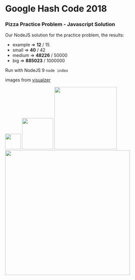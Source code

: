 # Google Hash Code 2018
### Pizza Practice Problem - Javascript Solution

Our NodeJS solution for the practice problem, the results:

  - example => **12** / 15
  - small => **40** / 42
  - medium => **48226** / 50000
  - big => **885023** / 1000000

Run with NodeJS 9 `node index`

images from [visualzer](https://hashcode-pizza.now.sh/)

<img width="50" height="50" src="https://raw.githubusercontent.com/nikpundik/google-hashcode-pizza-solution/master/images/example.png" style="image-rendering: pixelated;">

<img width="100" height="100" src="https://raw.githubusercontent.com/nikpundik/google-hashcode-pizza-solution/master/images/small.png">

<img width="200" height="200" src="https://raw.githubusercontent.com/nikpundik/google-hashcode-pizza-solution/master/images/medium.png">

<img width="400" height="400" src="https://raw.githubusercontent.com/nikpundik/google-hashcode-pizza-solution/master/images/big.png">
